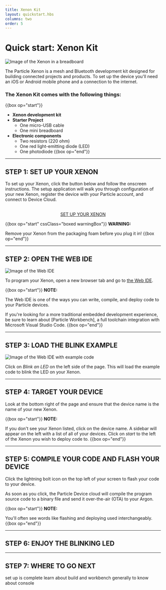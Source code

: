 ```yaml
---
title: Xenon Kit
layout: quickstart.hbs
columns: two
order: 5
---
```


# Quick start: Xenon Kit

![Image of the Xenon in a breadboard](/assets/images/xenon-breadboard-05.png)

The Particle Xenon is a mesh and Bluetooth development kit designed for building connected projects and products. To set up the device you'll need an iOS or Android mobile phone and a connection to the internet.


### The Xenon Kit comes with the following things:

{{box op="start"}}

* **Xenon development kit**
* **Starter Project**
  * One micro-USB cable
  * One mini breadboard
* **Electronic components**
  * Two resistors (220 ohm)
  * One red light-emitting diode (LED)
  * One photodiode
{{box op="end"}}

---

## STEP 1: SET UP YOUR XENON



To set up your Xenon, click the button below and follow the onscreen instructions. The setup application will walk you through configuration of your new Xenon, register the device with your Particle account, and connect to Device Cloud.

<div  align="center">
<br />
<a href="https://setup.particle.io/"  target="_blank" class="button">SET UP YOUR XENON</a>
<br />
</div>




{{box op="start" cssClass="boxed warningBox"}}
**WARNING:**

Remove your Xenon from the packaging foam before you plug it in!
{{box op="end"}}




---

## STEP 2: OPEN THE WEB IDE
![Image of the Web IDE](/assets/images/webide.png)

To program your Xenon, open a new browser tab and go to [the Web IDE](https://build.particle.io).


{{box op="start"}}
**NOTE:**

The Web IDE is one of the ways you can write, compile, and deploy code to your Particle devices.

If you're looking for a more traditional embedded development experience, be sure to learn about [Particle Workbench], a full toolchain integration with Microsoft Visual Studio Code.
{{box op="end"}}

---

## STEP 3: LOAD THE BLINK EXAMPLE

![Image of the Web IDE with example code](/assets/images/webide-with-examples.png)


Click on _Blink an LED_ on the left side of the page. This will load the example code to blink the LED on your Xenon.

---

## STEP 4: TARGET YOUR DEVICE

Look at the bottom right of the page and ensure that the device name is the name of your new Xenon.


{{box op="start"}}
**NOTE:**

If you don't see your Xenon listed, click on the device name. A sidebar will appear on the left with a list of all of your devices. Click on _start_ to the left of the Xenon you wish to deploy code to.
{{box op="end"}}

---

## STEP 5: COMPILE YOUR CODE AND FLASH YOUR DEVICE




Click the lightning bolt icon on the top left of your screen to flash your code to your device.

As soon as you click, the Particle Device cloud will compile the program source code to a binary file and send it over-the-air (OTA) to your Argon.

{{box op="start"}}
**NOTE:**

You'll often see words like flashing and deploying used interchangeably.
{{box op="end"}}

---

## STEP 6: ENJOY THE BLINKING LED


---

## STEP 7: WHERE TO GO NEXT
set up is complete
learn about build and workbench
generally to know about console
